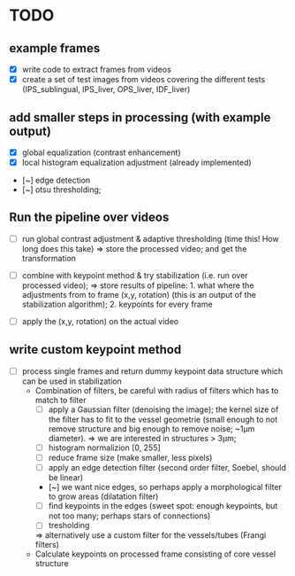 # TODO
## example frames
- [x] write code to extract frames from videos
- [x] create a set of test images from videos covering the different tests (IPS_sublingual, IPS_liver, OPS_liver, IDF_liver)

## add smaller steps in processing (with example output)
- [x] global equalization (contrast enhancement)
- [x] local histogram equalization adjustment (already implemented)

- [~] edge detection
- [~] otsu thresholding;

## Run the pipeline over videos
- [ ] run global contrast adjustment & adaptive thresholding (time this! How long does this take) => store the processed video; and get the transformation
- [ ] combine with keypoint method & try stabilization (i.e. run over processed video); 
      => store results of pipeline: 1. what where the adjustments from to frame (x,y, rotation) (this is an output of the stabilization algorithm); 2. keypoints for every frame 
- [ ] apply the (x,y, rotation) on the actual video


## write custom keypoint method
- [ ] process single frames and return dummy keypoint data structure which can be used in stabilization
  - Combination of filters, be careful with radius of filters which has to match to filter
    - [ ] apply a Gaussian filter (denoising the image); the kernel size of the filter has to fit to the vessel geometrie (small enough to not remove structure and big enough to remove noise; ~1µm diameter). => we are interested in structures > 3µm;
    - [ ] histogram normalizion [0, 255]
    - [ ] reduce frame size (make smaller, less pixels)
    - [ ] apply an edge detection filter (second order filter, Soebel, should be linear)
    - [~] we want nice edges, so perhaps apply a morphological filter to grow areas (dilatation filter)
    - [ ] find keypoints in the edges (sweet spot: enough keypoints, but not too many; perhaps stars of connections)
    - [ ] tresholding
  
    => alternatively use a custom filter for the vessels/tubes (Frangi filters)
  - Calculate keypoints on processed frame consisting of core vessel structure
  